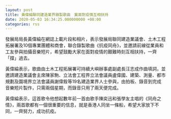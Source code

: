 ```yaml
---
layout: post
title: 黃偉綸聯同建造業界錄製歌曲　冀面對疫情互相扶持
date: 2020-05-03 16:34:25.000000000 +08:00
categories: rss
---
```


發展局局長黃偉綸在網誌上載片段和相片，表示發展局聯同建造業議會、土木工程拓展署及10個專業團體和商會，聯合錄製歌曲《抗疫同舟》，並邀請前線從業員和工友參與拍攝音樂短片，希望鼓勵大家在面對疫情的艱難時刻互相扶持，一齊「撐」過去。

黃偉綸表示，歌曲由土木工程拓展署可持續大嶼辦事處副處長汪志成作曲填詞，並邀請建造業議會主席陳家駒、立法會工程界立法會議員盧偉國、建築、測量、都市規劃及園境界立法會議員謝偉銓等19名建造業界人士參與，由拍板、錄音到完成音樂短片製作，只需兩個星期，而錄音只用了兩天便完成。

黃偉綸表示，這首歌令他想起數年前一首由歌手陳奕迅和張學友主唱的《同舟之情》，兩首歌都有一個很重要的信息，就是香港人同坐一條船，希望大家放下不同，一齊努力，成功抗疫。
